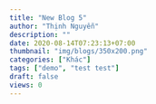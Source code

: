 ```yaml
---
title: "New Blog 5"
author: "Thịnh Nguyễn"
description: ""
date: 2020-08-14T07:23:13+07:00
thumbnail: "img/blogs/350x200.png"
categories: ["Khác"]
tags: ["demo", "test test"]
draft: false
views: 0
---
```


